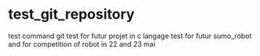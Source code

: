 # test_git_repository
test command git 
test for futur projet in c langage 
test for futur sumo_robot and for competition of robot in 22 and 23 mai
